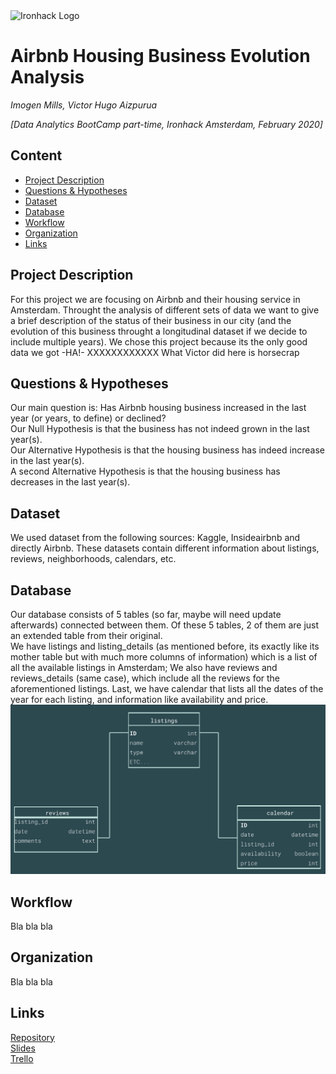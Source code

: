 <img src="https://bit.ly/2VnXWr2" alt="Ironhack Logo" width="100"/>

# Airbnb Housing Business Evolution Analysis
*Imogen Mills, Victor Hugo Aizpurua*

*[Data Analytics BootCamp part-time, Ironhack Amsterdam, February 2020]*

## Content
- [Project Description](#project-description)
- [Questions & Hypotheses](#questions-hypotheses)
- [Dataset](#dataset)
- [Database](#database)
- [Workflow](#workflow)
- [Organization](#organization)
- [Links](#links)


## Project Description
For this project we are focusing on Airbnb and their housing service in Amsterdam. Throught the analysis of different sets of data we want to give a brief description of the status of their business in our city (and the evolution of this business throught a longitudinal dataset if we decide to include multiple years). We chose this project because its the only good data we got -HA!- XXXXXXXXXXXX What Victor did here is horsecrap

## Questions & Hypotheses
<!-- What are the questions you would like to answer with your analysis? What did you feel were the answers to those questions before answering them with data? -->
Our main question is: Has Airbnb housing business increased in the last year (or years, to define) or declined?  
Our Null Hypothesis is that the business has not indeed grown in the last year(s).  
Our Alternative Hypothesis is that the housing business has indeed increase in the last year(s).  
A second Alternative Hypothesis is that the housing business has decreases in the last year(s).

<!-- We cannot talk much about the quality of the service since the reviews dont have any points, its just the text :( -->
## Dataset
We used dataset from the following sources: Kaggle, Insideairbnb and directly Airbnb.
These datasets contain different information about listings, reviews, neighborhoods, calendars, etc.

## Database
Our database consists of 5 tables (so far, maybe will need update afterwards) connected between them. Of these 5 tables, 2 of them are just an extended table from their original.  
We have listings and listing_details (as mentioned before, its exactly like its mother table but with much more columns of information) which is a list of all the available listings in Amsterdam; We also have reviews and reviews_details (same case), which include all the reviews for the aforementioned listings. Last, we have calendar that lists all the dates of the year for each listing, and information like availability and price.
![Database diagram](images/db_diagram.png)

## Workflow
<!-- Outline the workflow you used in your project. What are the steps you went through? -->
Bla bla bla

## Organization
<!-- How did you organize your work? Did you use any tools like a kanban board?

What does your repository look like? Explain your folder and file structure. -->
Bla bla bla

## Links
<!-- Include relevant links (that point to google drive or data sources) to your repository, slides, data, database, ERD, and kanban board. Feel free to include any other links associated with your project. -->

[Repository](https://github.com/vaiz-foleon/Project_2_Amsterdam_dataptams2020)  
[Slides](https://slides.com/)  
[Trello](https://trello.com/b/p2i8mqWY/ironhack-project-airbnb)  
